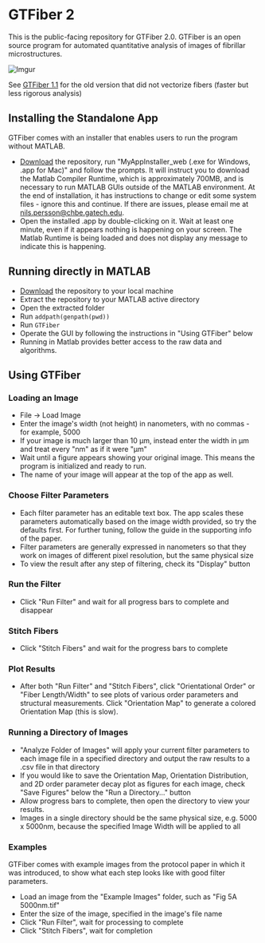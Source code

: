 # GTFiber 2
This is the public-facing repository for GTFiber 2.0. GTFiber is an open source program for automated quantitative analysis of images of fibrillar microstructures.

![Imgur](http://i.imgur.com/GDL2HQP.png)

See [GTFiber 1.1](https://github.com/Imperssonator/GTFiber-Mac) for the old version that did not vectorize fibers (faster but less rigorous analysis)

## Installing the Standalone App
GTFiber comes with an installer that enables users to run the program without MATLAB.
* [Download](https://github.com/Imperssonator/GTFiber2/archive/master.zip)
the repository, run "MyAppInstaller_web (.exe for Windows, .app for Mac)" and follow the prompts.
It will instruct you to download the Matlab Compiler Runtime, which is approximately 700MB, and is necessary to run MATLAB GUIs outside of the MATLAB environment. 
At the end of installation, it has instructions to change or edit some system files - ignore this and continue. If there are issues, please email me at nils.persson@chbe.gatech.edu.
* Open the installed .app by double-clicking on it. Wait at least one minute, even if it appears nothing is happening on your screen. The Matlab Runtime is being loaded and does not display any message to indicate this is happening. 

## Running directly in MATLAB
* [Download](https://github.com/Imperssonator/GTFiber-Mac/archive/v2-new-match.zip) the repository to your local machine
* Extract the repository to your MATLAB active directory
* Open the extracted folder
* Run `addpath(genpath(pwd))`
* Run `GTFiber`
* Operate the GUI by following the instructions in "Using GTFiber" below
* Running in Matlab provides better access to the raw data and algorithms.

## Using GTFiber

### Loading an Image
* File -> Load Image
* Enter the image's width (not height) in nanometers, with no commas - for example, 5000
* If your image is much larger than 10 µm, instead enter the width in µm and treat every "nm" as if it were "µm"
* Wait until a figure appears showing your original image. This means the program is initialized and ready to run.
* The name of your image will appear at the top of the app as well.

### Choose Filter Parameters
* Each filter parameter has an editable text box. The app scales these parameters automatically based on the image width provided, so try the defaults first. For further tuning, follow the guide in the supporting info of the paper.
* Filter parameters are generally expressed in nanometers so that they work on images of different pixel resolution, but the same physical size
* To view the result after any step of filtering, check its "Display" button

### Run the Filter
* Click "Run Filter" and wait for all progress bars to complete and disappear

### Stitch Fibers
* Click "Stitch Fibers" and wait for the progress bars to complete

### Plot Results
* After both "Run Filter" and "Stitch Fibers", click "Orientational Order" or "Fiber Length/Width" to see plots of various order parameters and structural measurements. Click "Orientation Map" to generate a colored Orientation Map (this is slow).

### Running a Directory of Images
* "Analyze Folder of Images" will apply your current filter parameters to each image file in a specified directory and output the raw results to a .csv file in that directory
* If you would like to save the Orientation Map, Orientation Distribution, and 2D order parameter decay plot as figures for each image, check "Save Figures" below the "Run a Directory..." button
* Allow progress bars to complete, then open the directory to view your results.
* Images in a single directory should be the same physical size, e.g. 5000 x 5000nm, because the specified Image Width will be applied to all

### Examples
GTFiber comes with example images from the protocol paper in which it was introduced, to show what each step looks like with good filter parameters.

* Load an image from the "Example Images" folder, such as "Fig 5A 5000nm.tif"
* Enter the size of the image, specified in the image's file name
* Click "Run Filter", wait for processing to complete
* Click "Stitch Fibers", wait for completion
